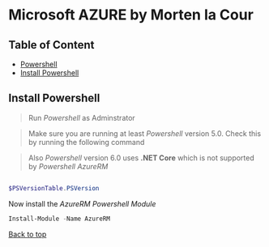# Microsoft AZURE by Morten la Cour

## Table of Content
* [Powershell](#powershell)
*  [Install Powershell](#install-powershell)


## Install Powershell

>Run *Powershell* as Adminstrator


> Make sure you are running at least *Powershell* version 5.0. Check this by running the following command

> Also *Powershell* version 6.0 uses __.NET Core__ which is not supported by *Powershell AzureRM*

```powershell

$PSVersionTable.PSVersion

```

Now install the *AzureRM Powershell Module*

```powershell
Install-Module -Name AzureRM
```


[Back to top](#table-of-content)

